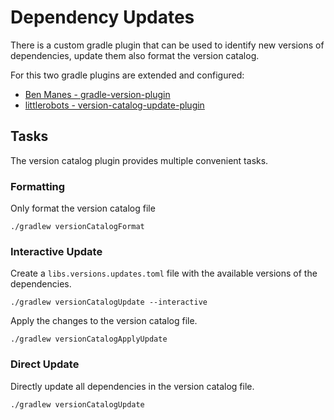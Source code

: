 # Dependency Updates

There is a custom gradle plugin that can be used to identify new versions of dependencies, update them also format the version catalog.

For this two gradle plugins are extended and configured:

- [Ben Manes - gradle-version-plugin](https://github.com/ben-manes/gradle-versions-plugin)
- [littlerobots - version-catalog-update-plugin](https://github.com/littlerobots/version-catalog-update-plugin)

## Tasks

The version catalog plugin provides multiple convenient tasks.

### Formatting
Only format the version catalog file

```shell
./gradlew versionCatalogFormat
```

### Interactive Update


Create a `libs.versions.updates.toml` file with the available versions of the dependencies.

```shell
./gradlew versionCatalogUpdate --interactive
```

Apply the changes to the version catalog file.

```shell
./gradlew versionCatalogApplyUpdate
```

### Direct Update

Directly update all dependencies in the version catalog file.

```shell
./gradlew versionCatalogUpdate
```

